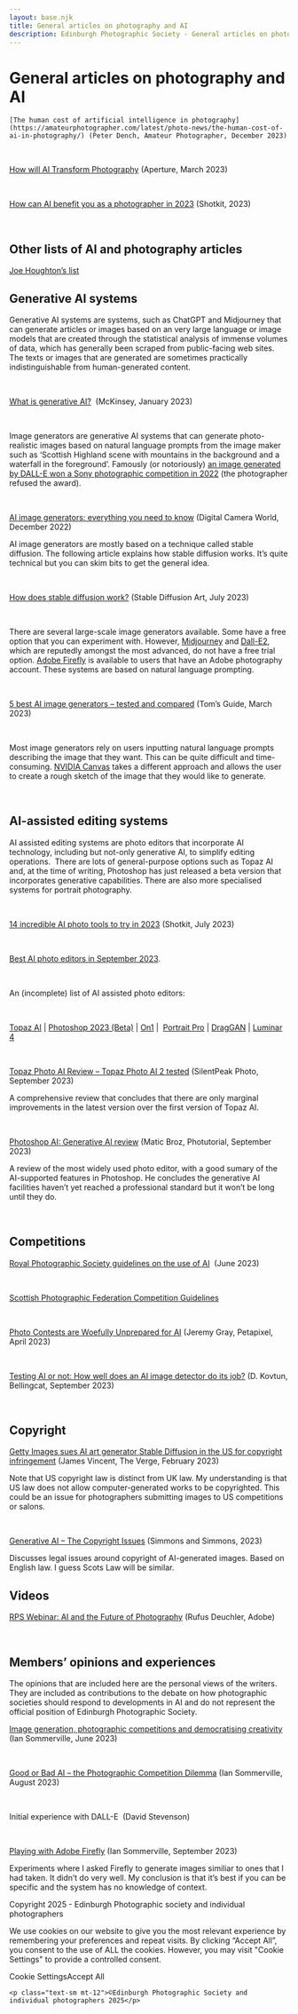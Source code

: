```yaml
---
layout: base.njk
title: General articles on photography and AI
description: Edinburgh Photographic Society - General articles on photography and AI
---
```


<div class="container mx-auto px-4 py-8">
  <div class="prose max-w-3xl mx-auto">
    <h1 class="text-3xl font-bold mb-6">General articles on photography and AI</h1>

    [The human cost of artificial intelligence in photography](https://amateurphotographer.com/latest/photo-news/the-human-cost-of-ai-in-photography/) (Peter Dench, Amateur Photographer, December 2023)

&nbsp;

[How will AI Transform Photography](https://aperture.org/editorial/how-will-ai-transform-photography/) (Aperture, March 2023)

&nbsp;

[How can AI benefit you as a photographer in 2023](https://shotkit.com/artificial-intelligence-photography/) (Shotkit, 2023)

&nbsp;

## Other lists of AI and photography articles

[Joe Houghton’s list](https://joehoughton-teaching.notion.site/AI-in-Photography-articles-e3f34c40cd3843c7a737ebb13eee16ab?pvs=4)

## Generative AI systems

Generative AI systems are systems, such as ChatGPT and Midjourney that can generate articles or images based on an very large language or image models that are created through the statistical analysis of immense volumes of data, which has generally been scraped from public-facing web sites. The texts or images that are generated are sometimes practically indistinguishable from human-generated content.&nbsp;

&nbsp;

[What is generative AI?](https://www.mckinsey.com/featured-insights/mckinsey-explainers/what-is-generative-ai)&nbsp; (McKinsey, January 2023)

&nbsp;

Image generators are generative AI systems that can generate photo-realistic images based on natural language prompts from the image maker such as ‘Scottish Highland scene with mountains in the background and a waterfall in the foreground’. Famously (or notoriously) [an image generated by DALL-E won a Sony photographic competition in 2022](https://petapixel.com/2023/04/14/artist-refuses-prize-after-his-ai-image-wins-at-top-photo-contest/) (the photographer refused the award).

&nbsp;

[AI image generators: everything you need to know](https://www.digitalcameraworld.com/features/ai-image-generators-everything-you-need-to-know) (Digital Camera World, December 2022)

AI image generators are mostly based on a technique called stable diffusion. The following article explains how stable diffusion works. It’s quite technical but you can skim bits to get the general idea.

&nbsp;

[How does stable diffusion work?](https://stable-diffusion-art.com/how-stable-diffusion-work/) (Stable Diffusion Art, July 2023)

&nbsp;

There are several large-scale image generators available. Some have a free option that you can experiment with. However, [Midjourney](https://www.midjourney.com/home/) and [Dall-E2](https://openai.com/dall-e-2), which are reputedly amongst the most advanced, do not have a free trial option.&nbsp;[Adobe Firefly](https://www.adobe.com/uk/sensei/generative-ai/firefly.html) is available to users that have an Adobe photography account.&nbsp;These systems are based on natural language prompting.&nbsp;

&nbsp;

[5 best AI image generators – tested and compared](https://www.tomsguide.com/features/5-best-ai-image-generators-tested-and-compared) (Tom’s Guide, March 2023)

&nbsp;

Most image generators rely on users inputting natural language prompts describing the image that they want. This can be quite difficult and time-consuming. [NVIDIA Canvas](https://www.nvidia.com/en-gb/studio/canvas/) takes a different approach and allows the user to create a rough sketch of the image that they would like to generate.

&nbsp;

## AI-assisted editing systems

AI assisted editing systems are photo editors that incorporate AI technology, including but not-only generative AI, to simplify editing operations.&nbsp; There are lots of general-purpose options such as Topaz AI and, at the time of writing, Photoshop has just released a beta version that incorporates generative capabilities. There are also more specialised systems for portrait photography.

&nbsp;

[14 incredible AI photo tools to try in 2023](https://shotkit.com/ai-photo-tools/) (Shotkit, July 2023)

&nbsp;

[Best AI photo editors in September 2023](https://fixthephoto.com/best-ai-photo-editor.html).

&nbsp;

An (incomplete) list of AI assisted photo editors:

&nbsp;

[Topaz AI](https://www.topazlabs.com/) | [Photoshop 2023 (Beta)](https://www.adobe.com/uk/products/photoshop/generative-fill.html) | [On1](https://www.on1.com/) |&nbsp; [Portrait Pro](https://www.anthropics.com/portraitpro/) | [DragGAN](https://dragganaitool.com/) | [Luminar 4](https://skylum.com/luminar)

&nbsp;

[Topaz Photo AI Review – Topaz Photo AI 2 tested](https://silentpeakphoto.com/photography-software/photo-editing-apps/photo-editing-app-reviews/topaz-photo-ai-review/) (SilentPeak Photo, September 2023)

A comprehensive review that concludes that there are only marginal improvements in the latest version over the first version of Topaz AI.

&nbsp;

[Photoshop AI: Generative AI review](https://photutorial.com/photoshop-ai-generative-ai-review/) (Matic Broz, Photutorial, September 2023)

A review of the most widely used photo editor, with a good sumary of the AI-supported features in Photoshop. He concludes the generative AI facilities haven’t yet reached a professional standard but it won’t be long until they do.

&nbsp;

## Competitions

[Royal Photographic Society guidelines on the use of AI](https://rps.org/about/artificial-intelligence-and-the-rps/rps-statement-fina/)&nbsp; (June 2023)

&nbsp;

[Scottish Photographic Federation Competition Guidelines](https://www.scottish-photographic-federation.org/competitions-guidance)

&nbsp;

[Photo Contests are Woefully Unprepared for AI](https://petapixel.com/2023/04/26/photo-contests-are-woefully-unprepared-for-ai/) (Jeremy Gray, Petapixel, April 2023)

&nbsp;

[Testing AI or not: How well does an AI image detector do its job?](https://www.bellingcat.com/resources/2023/09/11/testing-ai-or-not-how-well-does-an-ai-image-detector-do-its-job/) (D. Kovtun, Bellingcat, September 2023)

&nbsp;

## Copyright

[Getty Images sues AI art generator Stable Diffusion in the US for copyright infringement](https://www.theverge.com/2023/2/6/23587393/ai-art-copyright-lawsuit-getty-images-stable-diffusion) (James Vincent, The Verge, February 2023)

Note that US copyright law is distinct from UK law. My understanding is that US law does not allow computer-generated works to be copyrighted. This could be an issue for photographers submitting images to US competitions or salons.

&nbsp;

[Generative AI – The Copyright Issues](https://www.simmons-simmons.com/en/publications/clgxkqd5z000utrj8zuuc5cms/generative-ai-the-copyright-issues) (Simmons and Simmons, 2023)

Discusses legal issues around copyright of AI-generated images. Based on English law. I guess Scots Law will be similar.

## Videos

[RPS Webinar: AI and the Future of Photography](https://www.youtube.com/watch?v=7YjWxWmnS2c)&nbsp;(Rufus Deuchler, Adobe)

&nbsp;

## Members’ opinions and experiences

The opinions that are included here are the personal views of the writers. They are included as contributions to the debate on how photographic societies should respond to developments in AI and do not represent the official position of Edinburgh Photographic Society.

[Image generation, photographic competitions and democratising creativity](https://iansommerville.com/opinions/image-generation/) (Ian Sommerville, June 2023)

&nbsp;

[Good or Bad AI – the Photographic Competition Dilemm](https://iansommerville.com/opinions/good-or-bad-ai/)[a](https://iansommerville.com/opinions/good-or-bad-ai/) (Ian Sommerville, August 2023)

&nbsp;

Initial experience with DALL-E&nbsp; (David Stevenson)

&nbsp;

[Playing with Adobe Firefly](https://iansommerville.com/opinions/playing-with-firefly/) (Ian Sommerville, September 2023)

Experiments where I asked Firefly to generate images similiar to ones that I had taken. It didn’t do very well. My conclusion is that it’s best if you can be specific and the system has no knowledge of context.

 Copyright 2025 - Edinburgh Photographic society and individual photographers 

We use cookies on our website to give you the most relevant experience by remembering your preferences and repeat visits. By clicking “Accept All”, you consent to the use of ALL the cookies. However, you may visit "Cookie Settings" to provide a controlled consent.

Cookie SettingsAccept All

    <p class="text-sm mt-12">©Edinburgh Photographic Society and individual photographers 2025</p>
  </div>
</div>